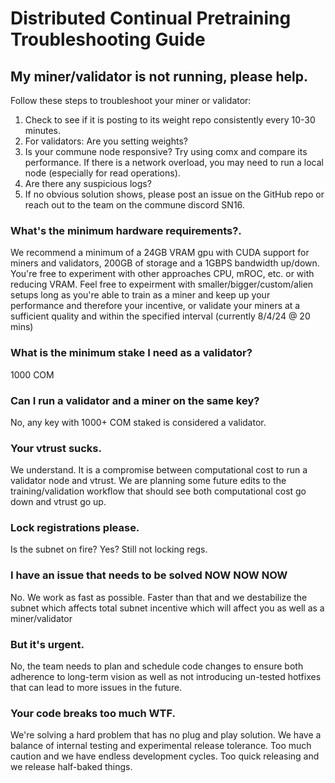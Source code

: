 # Distributed Continual Pretraining Troubleshooting Guide

## My miner/validator is not running, please help.

Follow these steps to troubleshoot your miner or validator:

1. Check to see if it is posting to its weight repo consistently every 10-30 minutes.
2. For validators: Are you setting weights?
3. Is your commune node responsive? Try using comx and compare its performance. If there is a network overload, you may need to run a local node (especially for read operations).
4. Are there any suspicious logs?
5. If no obvious solution shows, please post an issue on the GitHub repo or reach out to the team on the commune discord SN16.


### What's the minimum hardware requirements?.
We recommend a minimum of a 24GB VRAM gpu with CUDA support for miners and validators, 200GB of storage and a 1GBPS bandwidth up/down. You're free to experiment with other approaches CPU, mROC, etc. or with reducing VRAM. Feel free to expeirment with smaller/bigger/custom/alien setups long as you're able to train as a miner and keep up your performance and therefore your incentive, or validate your miners at a sufficient quality and within the specified interval (currently 8/4/24 @ 20 mins)

### What is the minimum stake I need as a validator?
1000 COM

### Can I run a validator and a miner on the same key?
No, any key with 1000+ COM staked is considered a validator.

### Your vtrust sucks.

We understand. It is a compromise between computational cost to run a validator node and vtrust. We are planning some future edits to the training/validation workflow that should see both computational cost go down and vtrust go up.


### Lock registrations please.

Is the subnet on fire? Yes? Still not locking regs.

### I have an issue that needs to be solved NOW NOW NOW

No. We work as fast as possible. Faster than that and we destabilize the subnet which affects total subnet incentive which will affect you as well as a miner/validator

### But it's urgent.

No, the team needs to plan and schedule code changes to ensure both adherence to long-term vision as well as not introducing un-tested hotfixes that can lead to more issues in the future.

### Your code breaks too much WTF.

We're solving a hard problem that has no plug and play solution. We have a balance of internal testing and experimental release tolerance. Too much caution and we have endless development cycles. Too quick releasing and we release half-baked things.
